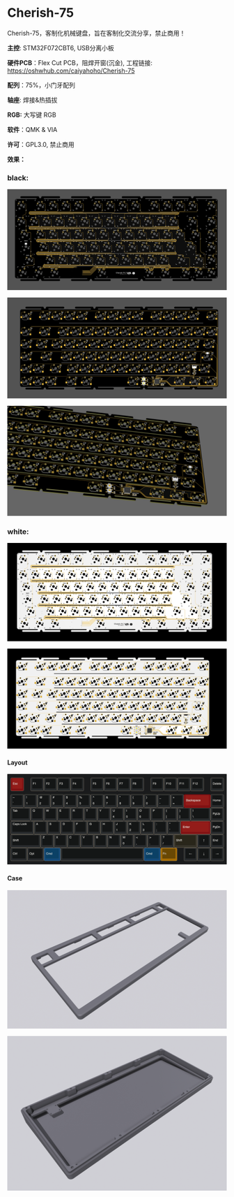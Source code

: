 # Cherish-75
Cherish-75，客制化机械键盘，旨在客制化交流分享，禁止商用！

**主控**: STM32F072CBT6, USB分离小板

**硬件PCB**：Flex Cut PCB，阻焊开窗(沉金), 工程链接:  https://oshwhub.com/caiyahoho/Cherish-75

**配列**：75%，小门牙配列

**轴座**: 焊接&热插拔

**RGB:** 大写键 RGB

**软件**：QMK & VIA

**许可**：GPL3.0, 禁止商用

**效果：**

### black: 
![top](./imgs/top.png)
 
![bottom](./imgs/bottom.png)

![mcu](./imgs/mcu.png)
### white: 
![top](./imgs/white-top.png)
 
![bottom](./imgs/white-bottom.png)

#### Layout

![3d-view](./imgs/layout.png)

#### Case

![top-case](./imgs/top-case.png)

![bottom-case](./imgs/bottom-case.png)